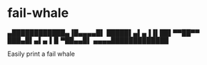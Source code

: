 # fail-whale
▄████████████▄▐█▄▄▄▄█▌
█████▌▄▌▄▐▐▌██▌▀▀██▀▀
███▄█▌▄▌▄▐▐▌▀██▄▄█▌
▄▄▄▄█████████████

Easily print a fail whale
